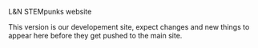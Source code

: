
L&N STEMpunks website

This version is our developement site, expect changes and new things to appear here before they get pushed to the main site.
